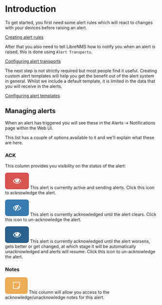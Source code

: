 # Introduction

To get started, you first need some alert rules which will react to
changes with your devices before raising an alert.

[Creating alert rules](Rules.md)

After that you also need to tell LibreNMS how to notify you when an
alert is raised, this is done using `Alert Transports`.

[Configuring alert transports](Transports.md)

The next step is not strictly required but most people find it
useful. Creating custom alert templates will help you get the benefit
out of the alert system in general. Whilst we include a default
template, it is limited in the data that you will receive in the alerts.

[Configuring alert templates](Templates.md)

## Managing alerts

When an alert has triggered you will see these in the Alerts ->
Notifications page within the Web UI.

This list has a couple of options available to it and we'll explain
what these are here.

### ACK

This column provides you visibility on the status of the alert:

![ack alert](img/ack.png) This alert is currently active and sending
alerts. Click this icon to acknowledge the alert.

![unack alert](img/unack.png) This alert is currently acknowledged
until the alert clears. Click this icon to un-acknowledge the alert.

![unack alert until fault worsens](img/nunack.png) This alert is
currently acknowledged until the alert worsens, gets
better or get changed, at which stage it will be automatically unacknowledged and
alerts will resume. Click this icon to un-acknowledge the alert.

### Notes

![alert notes](img/notes.png) This column will allow you access to the
acknowledge/unacknowledge notes for this alert.
